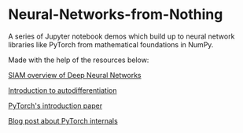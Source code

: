 # Neural-Networks-from-Nothing
A series of Jupyter notebook demos which build up to neural network libraries like PyTorch from mathematical foundations in NumPy.

Made with the help of the resources below:

[SIAM overview of Deep Neural Networks](https://epubs.siam.org/doi/epdf/10.1137/18M1165748)

[Introduction to autodifferentiation](https://thenumb.at/Autodiff/)

[PyTorch's introduction paper](https://arxiv.org/abs/1912.01703)

[Blog post about PyTorch internals](http://blog.ezyang.com/2019/05/pytorch-internals/)
